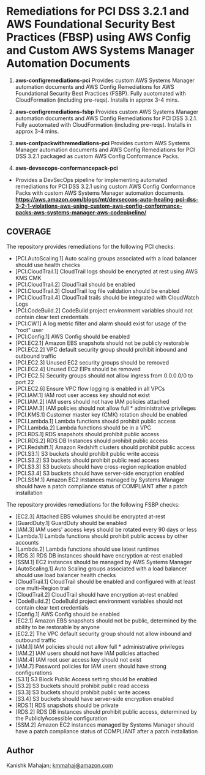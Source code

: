 <p align="center">
</p>

# Remediations for PCI DSS 3.2.1 and AWS Foundational Security Best Practices (FBSP) using AWS Config and Custom AWS Systems Manager Automation Documents

1. **aws-configremediations-pci**
Provides custom AWS Systems Manager automation documents and AWS Config Remediations for AWS Foundational Security Best Practices (FSBP). Fully auotomated with CloudFormation (including pre-reqs). Installs in approx 3-4 mins.

2. **aws-configremediations-fsbp**
Provides custom AWS Systems Manager automation documents and AWS Config Remediations for PCI DSS 3.2.1. Fully auotomated with CloudFormation (including pre-reqs). Installs in approx 3-4 mins.

3. **aws-confpackwithremediations-pci**
Provides custom AWS Systems Manager automation documents and AWS Config Remediations for PCI DSS 3.2.1 packaged as custom AWS Config Conformance Packs. 

4. **aws-devsecops-conformancepack-pci**
* Provides a DevSecOps pipeline for implementing automated remediations for PCI DSS 3.2.1 using custom AWS Config Conformance Packs with custom AWS Systems Manager automation documents.
**<https://aws.amazon.com/blogs/mt/devsecops-auto-healing-pci-dss-3-2-1-violations-aws-using-custom-aws-config-conformance-packs-aws-systems-manager-aws-codepipeline/>**



## COVERAGE

The repository provides remediations for the following PCI checks:
* [PCI.AutoScaling.1] Auto scaling groups associated with a load balancer should use health checks
* [PCI.CloudTrail.1] CloudTrail logs should be encrypted at rest using AWS KMS CMK
* [PCI.CloudTrail.2] CloudTrail should be enabled
* [PCI.CloudTrail.3] CloudTrail log file validation should be enabled
* [PCI.CloudTrail.4] CloudTrail trails should be integrated with CloudWatch Logs
* [PCI.CodeBuild.2] CodeBuild project environment variables should not contain clear text credentials
* [PCI.CW.1] A log metric filter and alarm should exist for usage of the "root" user
* [PCI.Config.1] AWS Config should be enabled
* [PCI.EC2.1] Amazon EBS snapshots should not be publicly restorable
* [PCI.EC2.2] VPC default security group should prohibit inbound and outbound traffic
* [PCI.EC2.3] Unused EC2 security groups should be removed
* [PCI.EC2.4] Unused EC2 EIPs should be removed
* [PCI EC2.5] Security groups should not allow ingress from 0.0.0.0/0 to port 22 
* [PCI.EC2.6] Ensure VPC flow logging is enabled in all VPCs
* [PCI.IAM.1] IAM root user access key should not exist
* [PCI.IAM.2] IAM users should not have IAM policies attached
* [PCI.IAM.3] IAM policies should not allow full * administrative privileges
* [PCI.KMS.1] Customer master key (CMK) rotation should be enabled
* [PCI.Lambda.1] Lambda functions should prohibit public access
* [PCI.Lambda.2] Lambda functions should be in a VPC
* [PCI.RDS.1] RDS snapshots should prohibit public access
* [PCI.RDS.2] RDS DB Instances should prohibit public access
* [PCI.Redshift.1] Amazon Redshift clusters should prohibit public access
* [PCI.S3.1] S3 buckets should prohibit public write access
* [PCI.S3.2] S3 buckets should prohibit public read access
* [PCI.S3.3] S3 buckets should have cross-region replication enabled
* [PCI.S3.4] S3 buckets should have server-side encryption enabled
* [PCI.SSM.1] Amazon EC2 instances managed by Systems Manager should have a patch compliance status of COMPLIANT after a patch installation

The repository provides remediations for the following FSBP checks:
* [EC2.3] Attached EBS volumes should be encrypted at-rest
* [GuardDuty.1] GuardDuty should be enabled
* [IAM.3] IAM users' access keys should be rotated every 90 days or less
* [Lambda.1] Lambda functions should prohibit public access by other accounts
* [Lambda.2] Lambda functions should use latest runtimes
* [RDS.3] RDS DB instances should have encryption at-rest enabled
* [SSM.1] EC2 instances should be managed by AWS Systems Manager
* [AutoScaling.1] Auto Scaling groups associated with a load balancer should use load balancer health checks
* [CloudTrail.1] CloudTrail should be enabled and configured with at least one multi-Region trail
* [CloudTrail.2] CloudTrail should have encryption at-rest enabled
* [CodeBuild.2] CodeBuild project environment variables should not contain clear text credentials
* [Config.1] AWS Config should be enabled
* [EC2.1] Amazon EBS snapshots should not be public, determined by the ability to be restorable by anyone
* [EC2.2] The VPC default security group should not allow inbound and outbound traffic
* [IAM.1] IAM policies should not allow full * administrative privileges
* [IAM.2] IAM users should not have IAM policies attached
* [IAM.4] IAM root user access key should not exist
* [IAM.7] Password policies for IAM users should have strong configurations
* [S3.1] S3 Block Public Access setting should be enabled
* [S3.2] S3 buckets should prohibit public read access
* [S3.3] S3 buckets should prohibit public write access
* [S3.4] S3 buckets should have server-side encryption enabled
* [RDS.1] RDS snapshots should be private
* [RDS.2] RDS DB instances should prohibit public access, determined by the PubliclyAccessible configuration
* [SSM.2] Amazon EC2 instances managed by Systems Manager should have a patch compliance status of COMPLIANT after a patch installation 



## Author

Kanishk Mahajan; kmmahaj@amazon.com
